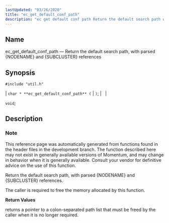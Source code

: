 ```yaml
---
lastUpdated: "03/26/2020"
title: "ec_get_default_conf_path"
description: "ec get default conf path Return the default search path with parsed NODENAME and SUBCLUSTER references char ec get default conf path void This reference page was automatically generated from functions found in the header files in the development branch The function described here may not exist in generally available..."
---
```


<a name="apis.ec_get_default_conf_path"></a> 
## Name

ec_get_default_conf_path — Return the default search path, with parsed {NODENAME} and {SUBCLUSTER} references

## Synopsis

`#include "util.h"`

| `char * **ec_get_default_conf_path** (` | `)`; |   |

`void`;<a name="idp48927024"></a> 
## Description

### Note

This reference page was automatically generated from functions found in the header files in the development branch. The function described here may not exist in generally available versions of Momentum, and may change in behavior when it is generally available. Consult your vendor for definitive advice on the use of this function.

Return the default search path, with parsed {NODENAME} and {SUBCLUSTER} references.

The caller is required to free the memory allocated by this function.

**<a name="idp48930448"></a> Return Values**

returns a pointer to a colon-separated path list that must be freed by the caller when it is no longer required.